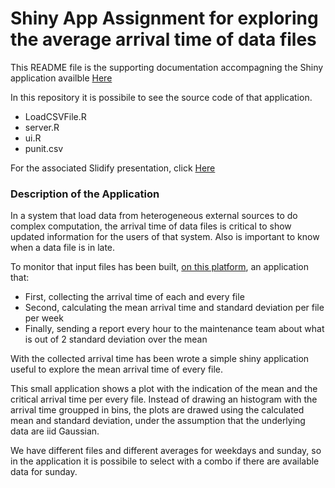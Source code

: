 # Shiny App Assignment for exploring the average arrival time of data files

This README file is the supporting documentation accompagning the Shiny application availble [Here](https://rpubs.com/kapoorpunit/DataProduct_ShinyApp)

In this repository it is possibile to see the source code of that application.

* LoadCSVFile.R
* server.R
* ui.R
* punit.csv

For the associated Slidify presentation, click [Here](https://rpubs.com/kapoorpunit/DataProduct_ShinyApp)

### Description of the Application

In a  system that load data from heterogeneous external sources to do complex computation, the arrival time of data files is critical to show updated information for the users of that system. Also is important to know when a data file is in late.

To monitor that input files has been built, [on this platform](https://github.com/kapoorpunit/Developing-Data-Products), an application that:

- First, collecting the arrival time of each and every file
- Second, calculating the mean arrival time and standard deviation per file per week
- Finally, sending a report every hour to the maintenance team about what is out of 2 standard deviation over the mean

With the collected arrival time has been wrote a simple shiny application useful to explore the mean arrival time of every file.

This small application shows a plot with the indication of the mean and the critical arrival time per every file.
Instead of drawing an histogram with the arrival time groupped in bins, the plots are drawed using the calculated mean and standard deviation, under the assumption that the underlying data are iid Gaussian.

We have different files and different averages for weekdays and sunday, so in the application it is possibile to select with a combo if there are available data for sunday.